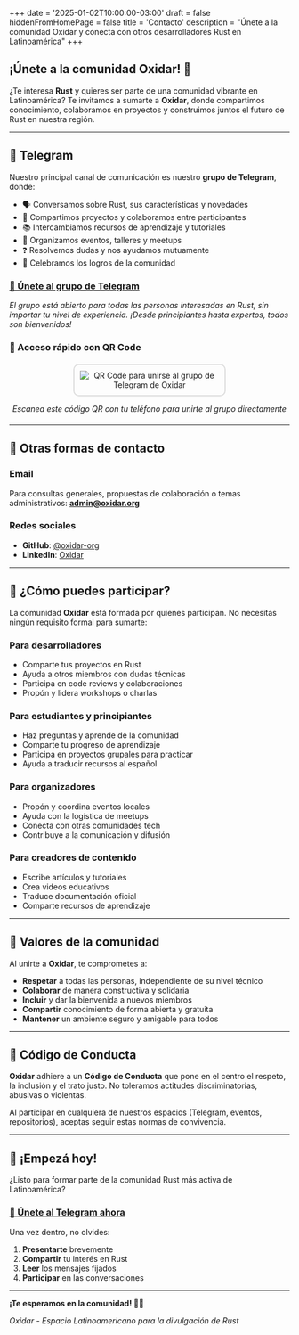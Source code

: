 +++
date = '2025-01-02T10:00:00-03:00'
draft = false
hiddenFromHomePage = false
title = 'Contacto'
description = "Únete a la comunidad Oxidar y conecta con otros desarrolladores Rust en Latinoamérica"
+++

## ¡Únete a la comunidad Oxidar! 🦀

¿Te interesa **Rust** y quieres ser parte de una comunidad vibrante en Latinoamérica? Te invitamos a sumarte a **Oxidar**, donde compartimos conocimiento, colaboramos en proyectos y construimos juntos el futuro de Rust en nuestra región.

---

## 💬 Telegram

Nuestro principal canal de comunicación es nuestro **grupo de Telegram**, donde:

- 🗣️ Conversamos sobre Rust, sus características y novedades
- 🤝 Compartimos proyectos y colaboramos entre participantes
- 📚 Intercambiamos recursos de aprendizaje y tutoriales
- 🎯 Organizamos eventos, talleres y meetups
- ❓ Resolvemos dudas y nos ayudamos mutuamente
- 🌟 Celebramos los logros de la comunidad

### **[🚀 Únete al grupo de Telegram](https://t.me/+7PgAQVPclxIzOGQ0)**

*El grupo está abierto para todas las personas interesadas en Rust, sin importar tu nivel de experiencia. ¡Desde principiantes hasta expertos, todos son bienvenidos!*

### 📱 Acceso rápido con QR Code

<div style="text-align: center; margin: 20px 0;">
  <img src="/images/telegram-qr.png" alt="QR Code para unirse al grupo de Telegram de Oxidar" style="max-width: 250px; border: 2px solid #ddd; border-radius: 10px; padding: 10px;">
  <p><em>Escanea este código QR con tu teléfono para unirte al grupo directamente</em></p>
</div>

---

## 📧 Otras formas de contacto

### Email
Para consultas generales, propuestas de colaboración o temas administrativos:
**admin@oxidar.org**

### Redes sociales
- **GitHub**: [@oxidar-org](https://github.com/oxidar-org)
- **LinkedIn**: [Oxidar](https://linkedin.com/company/oxidar-org)

---

## 🤝 ¿Cómo puedes participar?

La comunidad **Oxidar** está formada por quienes participan. No necesitas ningún requisito formal para sumarte:

### Para desarrolladores
- Comparte tus proyectos en Rust
- Ayuda a otros miembros con dudas técnicas
- Participa en code reviews y colaboraciones
- Propón y lidera workshops o charlas

### Para estudiantes y principiantes
- Haz preguntas y aprende de la comunidad
- Comparte tu progreso de aprendizaje
- Participa en proyectos grupales para practicar
- Ayuda a traducir recursos al español

### Para organizadores
- Propón y coordina eventos locales
- Ayuda con la logística de meetups
- Conecta con otras comunidades tech
- Contribuye a la comunicación y difusión

### Para creadores de contenido
- Escribe artículos y tutoriales
- Crea videos educativos
- Traduce documentación oficial
- Comparte recursos de aprendizaje

---

## 🌟 Valores de la comunidad

Al unirte a **Oxidar**, te comprometes a:

- **Respetar** a todas las personas, independiente de su nivel técnico
- **Colaborar** de manera constructiva y solidaria
- **Incluir** y dar la bienvenida a nuevos miembros
- **Compartir** conocimiento de forma abierta y gratuita
- **Mantener** un ambiente seguro y amigable para todos

---

## 📝 Código de Conducta

**Oxidar** adhiere a un **Código de Conducta** que pone en el centro el respeto, la inclusión y el trato justo. No toleramos actitudes discriminatorias, abusivas o violentas.

Al participar en cualquiera de nuestros espacios (Telegram, eventos, repositorios), aceptas seguir estas normas de convivencia.

---

## 🚀 ¡Empezá hoy!

¿Listo para formar parte de la comunidad Rust más activa de Latinoamérica?

### **[📲 Únete al Telegram ahora](https://t.me/+7PgAQVPclxIzOGQ0)**

Una vez dentro, no olvides:
1. **Presentarte** brevemente
2. **Compartir** tu interés en Rust
3. **Leer** los mensajes fijados
4. **Participar** en las conversaciones

---

**¡Te esperamos en la comunidad! 🦀✨**

*Oxidar - Espacio Latinoamericano para la divulgación de Rust*